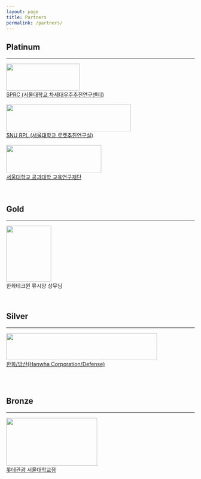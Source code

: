 ```yaml
---
layout: page
title: Partners
permalink: /partners/
---
```


<h2>Platinum</h2> 

* * *

<img src="https://github.com/hsb6350/hanaro.github.io/blob/master/assets/logo/sprc_logo.PNG?raw=true" width="196" height="72" /><br/>
[SPRC (서울대학교 차세대우주추진연구센터)](http://sprc.snu.ac.kr)<br/><br/>
<img src="https://github.com/hsb6350/hanaro.github.io/blob/master/assets/logo/rpl_logo.PNG?raw=true" width="333" height="72" /><br/>
[SNU RPL (서울대학교 로켓추진연구실)](http://rpl.snu.ac.kr)<br/><br/>
<img src="https://github.com/hsb6350/hanaro.github.io/blob/master/assets/logo/SNUENG.PNG?raw=true" width="254" height="75" /><br/>
[서울대학교 공과대학 교육연구재단](http://engerf.snu.ac.kr/)
<br/> 
<br/>
<br/>

<h2>Gold</h2>

* * *

<img src="https://github.com/hsb6350/hanaro.github.io/blob/master/assets/logo/KakaoTalk_20170419_093334328.jpg?raw=true" width="120" height="150" /><br/>
한화테크윈 류시양 상무님

<br/>
<h2>Silver</h2> 

* * *

<img src="https://github.com/hsb6350/hanaro.github.io/blob/master/assets/logo/Hanwha Corp.Defense.jpg?raw=true" width="403" height="72" /><br/>
[한화/방산(Hanwha Corporation/Defense)](http://hanwhacorp.co.kr/defense)
<br/><br/>

<br/>
<h2>Bronze</h2> 

* * *

<img src="https://github.com/hsb6350/hanaro.github.io/blob/master/assets/logo/LotteTour.jpg?raw=true" width="243" height="128" /><br/>
[롯데관광 서울대학교점](http://www.lottetour.com)
